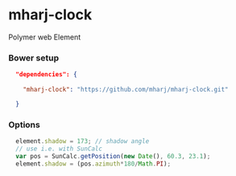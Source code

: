 # mharj-clock
Polymer web Element

### Bower setup
```json
  "dependencies": {
    
    "mharj-clock": "https://github.com/mharj/mharj-clock.git"

  }
```
### Options
```javascript
  element.shadow = 173; // shadow angle
  // use i.e. with SunCalc
  var pos = SunCalc.getPosition(new Date(), 60.3, 23.1);
  element.shadow = (pos.azimuth*180/Math.PI);
```
